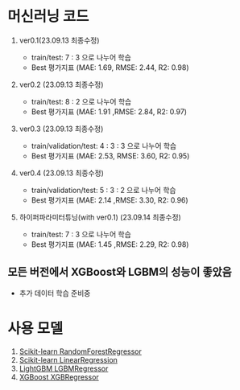 # 머신러닝 코드

1. ver0.1(23.09.13 최종수정)
   -  train/test: 7 : 3 으로 나누어 학습
   -  Best 평가지표 (MAE: 1.69, RMSE: 2.44, R2: 0.98)
  
2. ver0.2 (23.09.13 최종수정)
   -  train/test: 8 : 2 으로 나누어 학습
   -  Best 평가지표 (MAE: 1.91 ,RMSE: 2.84, R2: 0.97)

3. ver0.3 (23.09.13 최종수정)
   -  train/validation/test: 4 : 3 : 3 으로 나누어 학습
   -  Best 평가지표 (MAE: 2.53, RMSE: 3.60, R2: 0.95)

4. ver0.4 (23.09.13 최종수정)
   -  train/validation/test: 5 : 3 : 2 으로 나누어 학습
   -  Best 평가지표 (MAE: 2.14 ,RMSE: 3.30, R2: 0.96)

5. 하이퍼파라미터튜닝(with ver0.1) (23.09.14 최종수정)
   -  train/test: 7 : 3 으로 나누어 학습
   -  Best 평가지표 (MAE: 1.45 ,RMSE: 2.29, R2: 0.98)

## 모든 버전에서 XGBoost와 LGBM의 성능이 좋았음
   - 추가 데이터 학습 준비중


# 사용 모델
1. [Scikit-learn RandomForestRegressor](https://scikit-learn.org/stable/modules/generated/sklearn.ensemble.RandomForestRegressor.html#sklearn.ensemble.RandomForestRegressor)
2. [Scikit-learn LinearRegression](https://scikit-learn.org/stable/modules/generated/sklearn.linear_model.LinearRegression.html#sklearn.linear_model.LinearRegression)
3. [LightGBM LGBMRegressor](https://lightgbm.readthedocs.io/en/v3.3.2/pythonapi/lightgbm.LGBMRegressor.html)
4. [XGBoost XGBRegressor](https://xgboost.readthedocs.io/en/stable/python/python_api.html#xgboost.XGBRegressor)
